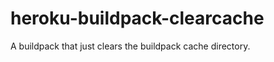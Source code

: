 heroku-buildpack-clearcache
===========================

A buildpack that just clears the buildpack cache directory.